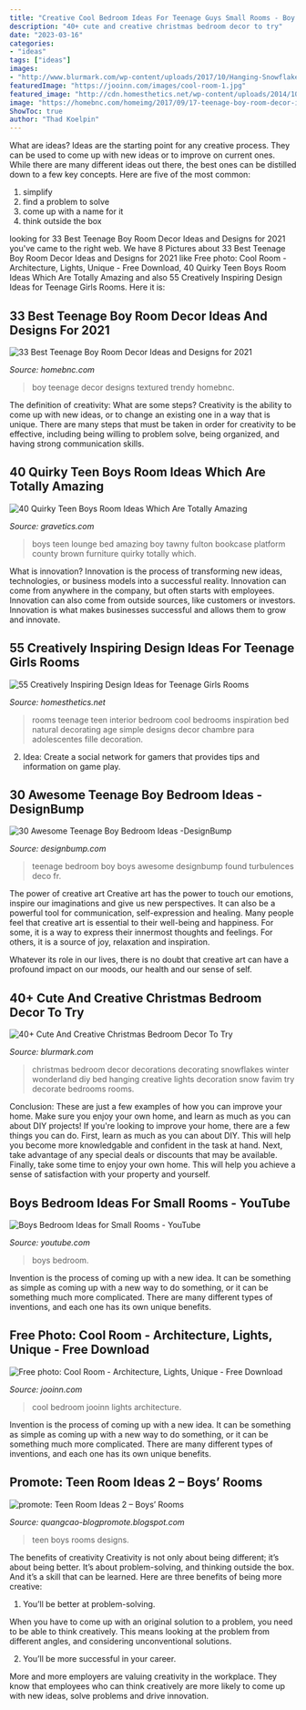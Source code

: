 ```yaml
---
title: "Creative Cool Bedroom Ideas For Teenage Guys Small Rooms - Boy Teenage Decor Designs Textured Trendy Homebnc"
description: "40+ cute and creative christmas bedroom decor to try"
date: "2023-03-16"
categories:
- "ideas"
tags: ["ideas"]
images:
- "http://www.blurmark.com/wp-content/uploads/2017/10/Hanging-Snowflakes-To-Decor-Bedroom.jpg"
featuredImage: "https://jooinn.com/images/cool-room-1.jpg"
featured_image: "http://cdn.homesthetics.net/wp-content/uploads/2014/10/girls-teen-rooms-11.jpg"
image: "https://homebnc.com/homeimg/2017/09/17-teenage-boy-room-decor-ideas-homebnc-1.jpg"
ShowToc: true
author: "Thad Koelpin"
---
```



What are ideas?
Ideas are the starting point for any creative process. They can be used to come up with new ideas or to improve on current ones. While there are many different ideas out there, the best ones can be distilled down to a few key concepts. Here are five of the most common:
1. simplify
2. find a problem to solve
3. come up with a name for it
4. think outside the box

	

		
looking for 33 Best Teenage Boy Room Decor Ideas and Designs for 2021 you've came to the right web. We have 8 Pictures about 33 Best Teenage Boy Room Decor Ideas and Designs for 2021 like Free photo: Cool Room - Architecture, Lights, Unique - Free Download, 40 Quirky Teen Boys Room Ideas Which Are Totally Amazing and also 55 Creatively Inspiring Design Ideas for Teenage Girls Rooms. Here it is:
		
    
## 33 Best Teenage Boy Room Decor Ideas And Designs For 2021

<img loading=lazy src="https://homebnc.com/homeimg/2017/09/17-teenage-boy-room-decor-ideas-homebnc-1.jpg" onerror="this.onerror=null;this.src='https://tse2.mm.bing.net/th?id=OIP.EWPToWQNrCqwwEjIHwSieQHaKQ&amp;pid=15.1';" alt="33 Best Teenage Boy Room Decor Ideas and Designs for 2021">

_Source: homebnc.com_

>boy teenage decor designs textured trendy homebnc. 

	

The definition of creativity: What are some steps?
Creativity is the ability to come up with new ideas, or to change an existing one in a way that is unique. There are many steps that must be taken in order for creativity to be effective, including being willing to problem solve, being organized, and having strong communication skills.

    
## 40 Quirky Teen Boys Room Ideas Which Are Totally Amazing

<img loading=lazy src="http://www.gravetics.com/wp-content/uploads/2017/06/Practical-Teen-Boys-Room-Decor.jpg" onerror="this.onerror=null;this.src='https://tse1.mm.bing.net/th?id=OIP.PqUIipkgp13nkuYnhjLTigHaFz&amp;pid=15.1';" alt="40 Quirky Teen Boys Room Ideas Which Are Totally Amazing">

_Source: gravetics.com_

>boys teen lounge bed amazing boy tawny fulton bookcase platform county brown furniture quirky totally which. 

	

What is innovation?
Innovation is the process of transforming new ideas, technologies, or business models into a successful reality. Innovation can come from anywhere in the company, but often starts with employees. Innovation can also come from outside sources, like customers or investors. Innovation is what makes businesses successful and allows them to grow and innovate.

    
## 55 Creatively Inspiring Design Ideas For Teenage Girls Rooms

<img loading=lazy src="http://cdn.homesthetics.net/wp-content/uploads/2014/10/girls-teen-rooms-11.jpg" onerror="this.onerror=null;this.src='https://tse3.mm.bing.net/th?id=OIP.ZaITeHKNGKTRZIrWzzTdGgHaFr&amp;pid=15.1';" alt="55 Creatively Inspiring Design Ideas for Teenage Girls Rooms">

_Source: homesthetics.net_

>rooms teenage teen interior bedroom cool bedrooms inspiration bed natural decorating age simple designs decor chambre para adolescentes fille decoration. 

	

2. Idea: Create a social network for gamers that provides tips and information on game play.

    
## 30 Awesome Teenage Boy Bedroom Ideas -DesignBump

<img loading=lazy src="https://designbump.com/wp-content/uploads/2014/10/teenage-boys-bedroom-ideas-010.jpg" onerror="this.onerror=null;this.src='https://tse4.mm.bing.net/th?id=OIP.s_hv4cPUlrTKbTiubRhpxAHaJu&amp;pid=15.1';" alt="30 Awesome Teenage Boy Bedroom Ideas -DesignBump">

_Source: designbump.com_

>teenage bedroom boy boys awesome designbump found turbulences deco fr. 

	

The power of creative art
Creative art has the power to touch our emotions, inspire our imaginations and give us new perspectives. It can also be a powerful tool for communication, self-expression and healing.
Many people feel that creative art is essential to their well-being and happiness. For some, it is a way to express their innermost thoughts and feelings. For others, it is a source of joy, relaxation and inspiration.

Whatever its role in our lives, there is no doubt that creative art can have a profound impact on our moods, our health and our sense of self.

    
## 40+ Cute And Creative Christmas Bedroom Decor To Try

<img loading=lazy src="http://www.blurmark.com/wp-content/uploads/2017/10/Hanging-Snowflakes-To-Decor-Bedroom.jpg" onerror="this.onerror=null;this.src='https://tse1.mm.bing.net/th?id=OIP.IogBQjsZ6o9JxfEZxnxMbgHaJ4&amp;pid=15.1';" alt="40+ Cute And Creative Christmas Bedroom Decor To Try">

_Source: blurmark.com_

>christmas bedroom decor decorations decorating snowflakes winter wonderland diy bed hanging creative lights decoration snow favim try decorate bedrooms rooms. 

	

Conclusion: These are just a few examples of how you can improve your home. Make sure you enjoy your own home, and learn as much as you can about DIY projects!
If you're looking to improve your home, there are a few things you can do. First, learn as much as you can about DIY. This will help you become more knowledgable and confident in the task at hand. Next, take advantage of any special deals or discounts that may be available. Finally, take some time to enjoy your own home. This will help you achieve a sense of satisfaction with your property and yourself.

    
## Boys Bedroom Ideas For Small Rooms - YouTube

<img loading=lazy src="https://i.ytimg.com/vi/YL0oIG812_Y/hqdefault.jpg" onerror="this.onerror=null;this.src='https://tse1.mm.bing.net/th?id=OIP.7LxuV7LMjMP0dtWQHQjq_AHaFj&amp;pid=15.1';" alt="Boys Bedroom Ideas for Small Rooms - YouTube">

_Source: youtube.com_

>boys bedroom. 

	

Invention is the process of coming up with a new idea. It can be something as simple as coming up with a new way to do something, or it can be something much more complicated. There are many different types of inventions, and each one has its own unique benefits.

    
## Free Photo: Cool Room - Architecture, Lights, Unique - Free Download

<img loading=lazy src="https://jooinn.com/images/cool-room-1.jpg" onerror="this.onerror=null;this.src='https://tse1.mm.bing.net/th?id=OIP.40Tfst2Vu2wAmF05uT1r-QHaE3&amp;pid=15.1';" alt="Free photo: Cool Room - Architecture, Lights, Unique - Free Download">

_Source: jooinn.com_

>cool bedroom jooinn lights architecture. 

	

Invention is the process of coming up with a new idea. It can be something as simple as coming up with a new way to do something, or it can be something much more complicated. There are many different types of inventions, and each one has its own unique benefits.

    
## Promote: Teen Room Ideas 2 – Boys’ Rooms

<img loading=lazy src="http://cdn.home-designing.com/wp-content/uploads/2008/09/711.jpg" onerror="this.onerror=null;this.src='https://tse3.mm.bing.net/th?id=OIP.nL0aHUFkVQrBlRI8LW9kaAHaFc&amp;pid=15.1';" alt="promote: Teen Room Ideas 2 – Boys’ Rooms">

_Source: quangcao-blogpromote.blogspot.com_

>teen boys rooms designs. 

	

The benefits of creativity
Creativity is not only about being different; it’s about being better. It’s about problem-solving, and thinking outside the box. And it’s a skill that can be learned. Here are three benefits of being more creative:
1. You’ll be better at problem-solving.

When you have to come up with an original solution to a problem, you need to be able to think creatively. This means looking at the problem from different angles, and considering unconventional solutions.

2. You’ll be more successful in your career.

More and more employers are valuing creativity in the workplace. They know that employees who can think creatively are more likely to come up with new ideas, solve problems and drive innovation.

